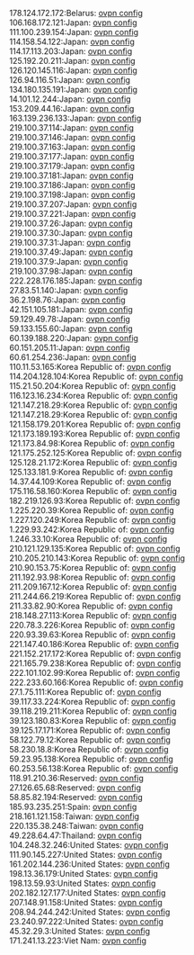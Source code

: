 178.124.172.172:Belarus: [ovpn config](vpn/178_124_172_172.ovpn)  
106.168.172.121:Japan: [ovpn config](vpn/106_168_172_121.ovpn)  
111.100.239.154:Japan: [ovpn config](vpn/111_100_239_154.ovpn)  
114.158.54.122:Japan: [ovpn config](vpn/114_158_54_122.ovpn)  
114.17.113.203:Japan: [ovpn config](vpn/114_17_113_203.ovpn)  
125.192.20.211:Japan: [ovpn config](vpn/125_192_20_211.ovpn)  
126.120.145.116:Japan: [ovpn config](vpn/126_120_145_116.ovpn)  
126.94.116.51:Japan: [ovpn config](vpn/126_94_116_51.ovpn)  
134.180.135.191:Japan: [ovpn config](vpn/134_180_135_191.ovpn)  
14.101.12.244:Japan: [ovpn config](vpn/14_101_12_244.ovpn)  
153.209.44.16:Japan: [ovpn config](vpn/153_209_44_16.ovpn)  
163.139.236.133:Japan: [ovpn config](vpn/163_139_236_133.ovpn)  
219.100.37.114:Japan: [ovpn config](vpn/219_100_37_114.ovpn)  
219.100.37.146:Japan: [ovpn config](vpn/219_100_37_146.ovpn)  
219.100.37.163:Japan: [ovpn config](vpn/219_100_37_163.ovpn)  
219.100.37.177:Japan: [ovpn config](vpn/219_100_37_177.ovpn)  
219.100.37.179:Japan: [ovpn config](vpn/219_100_37_179.ovpn)  
219.100.37.181:Japan: [ovpn config](vpn/219_100_37_181.ovpn)  
219.100.37.186:Japan: [ovpn config](vpn/219_100_37_186.ovpn)  
219.100.37.198:Japan: [ovpn config](vpn/219_100_37_198.ovpn)  
219.100.37.207:Japan: [ovpn config](vpn/219_100_37_207.ovpn)  
219.100.37.221:Japan: [ovpn config](vpn/219_100_37_221.ovpn)  
219.100.37.26:Japan: [ovpn config](vpn/219_100_37_26.ovpn)  
219.100.37.30:Japan: [ovpn config](vpn/219_100_37_30.ovpn)  
219.100.37.31:Japan: [ovpn config](vpn/219_100_37_31.ovpn)  
219.100.37.49:Japan: [ovpn config](vpn/219_100_37_49.ovpn)  
219.100.37.9:Japan: [ovpn config](vpn/219_100_37_9.ovpn)  
219.100.37.98:Japan: [ovpn config](vpn/219_100_37_98.ovpn)  
222.228.176.185:Japan: [ovpn config](vpn/222_228_176_185.ovpn)  
27.83.51.140:Japan: [ovpn config](vpn/27_83_51_140.ovpn)  
36.2.198.76:Japan: [ovpn config](vpn/36_2_198_76.ovpn)  
42.151.105.181:Japan: [ovpn config](vpn/42_151_105_181.ovpn)  
59.129.49.78:Japan: [ovpn config](vpn/59_129_49_78.ovpn)  
59.133.155.60:Japan: [ovpn config](vpn/59_133_155_60.ovpn)  
60.139.188.220:Japan: [ovpn config](vpn/60_139_188_220.ovpn)  
60.151.205.11:Japan: [ovpn config](vpn/60_151_205_11.ovpn)  
60.61.254.236:Japan: [ovpn config](vpn/60_61_254_236.ovpn)  
110.11.53.165:Korea Republic of: [ovpn config](vpn/110_11_53_165.ovpn)  
114.204.128.104:Korea Republic of: [ovpn config](vpn/114_204_128_104.ovpn)  
115.21.50.204:Korea Republic of: [ovpn config](vpn/115_21_50_204.ovpn)  
116.123.16.234:Korea Republic of: [ovpn config](vpn/116_123_16_234.ovpn)  
121.147.218.29:Korea Republic of: [ovpn config](vpn/121_147_218_29.ovpn)  
121.147.218.29:Korea Republic of: [ovpn config](vpn/121_147_218_29.ovpn)  
121.158.179.201:Korea Republic of: [ovpn config](vpn/121_158_179_201.ovpn)  
121.173.189.193:Korea Republic of: [ovpn config](vpn/121_173_189_193.ovpn)  
121.173.84.98:Korea Republic of: [ovpn config](vpn/121_173_84_98.ovpn)  
121.175.252.125:Korea Republic of: [ovpn config](vpn/121_175_252_125.ovpn)  
125.128.21.172:Korea Republic of: [ovpn config](vpn/125_128_21_172.ovpn)  
125.133.181.9:Korea Republic of: [ovpn config](vpn/125_133_181_9.ovpn)  
14.37.44.109:Korea Republic of: [ovpn config](vpn/14_37_44_109.ovpn)  
175.116.58.160:Korea Republic of: [ovpn config](vpn/175_116_58_160.ovpn)  
182.219.126.93:Korea Republic of: [ovpn config](vpn/182_219_126_93.ovpn)  
1.225.220.39:Korea Republic of: [ovpn config](vpn/1_225_220_39.ovpn)  
1.227.120.249:Korea Republic of: [ovpn config](vpn/1_227_120_249.ovpn)  
1.229.93.242:Korea Republic of: [ovpn config](vpn/1_229_93_242.ovpn)  
1.246.33.10:Korea Republic of: [ovpn config](vpn/1_246_33_10.ovpn)  
210.121.129.135:Korea Republic of: [ovpn config](vpn/210_121_129_135.ovpn)  
210.205.210.143:Korea Republic of: [ovpn config](vpn/210_205_210_143.ovpn)  
210.90.153.75:Korea Republic of: [ovpn config](vpn/210_90_153_75.ovpn)  
211.192.93.98:Korea Republic of: [ovpn config](vpn/211_192_93_98.ovpn)  
211.209.167.12:Korea Republic of: [ovpn config](vpn/211_209_167_12.ovpn)  
211.244.66.219:Korea Republic of: [ovpn config](vpn/211_244_66_219.ovpn)  
211.33.82.90:Korea Republic of: [ovpn config](vpn/211_33_82_90.ovpn)  
218.148.27.113:Korea Republic of: [ovpn config](vpn/218_148_27_113.ovpn)  
220.78.3.226:Korea Republic of: [ovpn config](vpn/220_78_3_226.ovpn)  
220.93.39.63:Korea Republic of: [ovpn config](vpn/220_93_39_63.ovpn)  
221.147.40.186:Korea Republic of: [ovpn config](vpn/221_147_40_186.ovpn)  
221.152.217.172:Korea Republic of: [ovpn config](vpn/221_152_217_172.ovpn)  
221.165.79.238:Korea Republic of: [ovpn config](vpn/221_165_79_238.ovpn)  
222.101.102.99:Korea Republic of: [ovpn config](vpn/222_101_102_99.ovpn)  
222.233.60.166:Korea Republic of: [ovpn config](vpn/222_233_60_166.ovpn)  
27.1.75.111:Korea Republic of: [ovpn config](vpn/27_1_75_111.ovpn)  
39.117.33.224:Korea Republic of: [ovpn config](vpn/39_117_33_224.ovpn)  
39.118.219.211:Korea Republic of: [ovpn config](vpn/39_118_219_211.ovpn)  
39.123.180.83:Korea Republic of: [ovpn config](vpn/39_123_180_83.ovpn)  
39.125.17.171:Korea Republic of: [ovpn config](vpn/39_125_17_171.ovpn)  
58.122.79.12:Korea Republic of: [ovpn config](vpn/58_122_79_12.ovpn)  
58.230.18.8:Korea Republic of: [ovpn config](vpn/58_230_18_8.ovpn)  
59.23.95.138:Korea Republic of: [ovpn config](vpn/59_23_95_138.ovpn)  
60.253.56.138:Korea Republic of: [ovpn config](vpn/60_253_56_138.ovpn)  
118.91.210.36:Reserved: [ovpn config](vpn/118_91_210_36.ovpn)  
27.126.65.68:Reserved: [ovpn config](vpn/27_126_65_68.ovpn)  
58.85.82.194:Reserved: [ovpn config](vpn/58_85_82_194.ovpn)  
185.93.235.251:Spain: [ovpn config](vpn/185_93_235_251.ovpn)  
218.161.121.158:Taiwan: [ovpn config](vpn/218_161_121_158.ovpn)  
220.135.38.248:Taiwan: [ovpn config](vpn/220_135_38_248.ovpn)  
49.228.64.47:Thailand: [ovpn config](vpn/49_228_64_47.ovpn)  
104.248.32.246:United States: [ovpn config](vpn/104_248_32_246.ovpn)  
111.90.145.227:United States: [ovpn config](vpn/111_90_145_227.ovpn)  
161.202.144.236:United States: [ovpn config](vpn/161_202_144_236.ovpn)  
198.13.36.179:United States: [ovpn config](vpn/198_13_36_179.ovpn)  
198.13.59.93:United States: [ovpn config](vpn/198_13_59_93.ovpn)  
202.182.127.177:United States: [ovpn config](vpn/202_182_127_177.ovpn)  
207.148.91.158:United States: [ovpn config](vpn/207_148_91_158.ovpn)  
208.94.244.242:United States: [ovpn config](vpn/208_94_244_242.ovpn)  
23.240.97.222:United States: [ovpn config](vpn/23_240_97_222.ovpn)  
45.32.29.3:United States: [ovpn config](vpn/45_32_29_3.ovpn)  
171.241.13.223:Viet Nam: [ovpn config](vpn/171_241_13_223.ovpn)  
